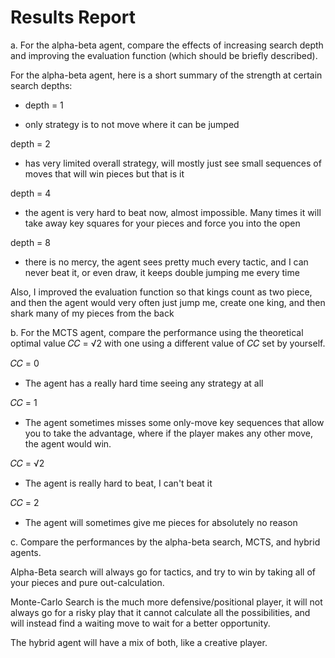# Results Report

a. For the alpha-beta agent, compare the effects of increasing search depth and 
improving the evaluation function (which should be briefly described).  

For the alpha-beta agent, here is a short summary of the strength at certain search depths:

- depth = 1

- only strategy is to not move where it can be jumped

depth = 2

- has very limited overall strategy, will mostly just see small sequences of moves that will win pieces but that is it
 
depth = 4

- the agent is very hard to beat now, almost impossible. Many times it will take away key squares for your pieces and force you into the open

depth = 8

- there is no mercy, the agent sees pretty much every tactic, and I can never beat it, or even draw, it keeps double jumping me every time

Also, I improved the evaluation function so that kings count as two piece, and then the agent would very often just jump me, create one king, and then shark many of my pieces from the back

b. For the MCTS agent, compare the performance using the theoretical optimal 
value 𝐶𝐶 = √2 with one using a different value of 𝐶𝐶 set by yourself.  

𝐶𝐶 = 0

- The agent has a really hard time seeing any strategy at all

𝐶𝐶 = 1

- The agent sometimes misses some only-move key sequences that allow you to take the advantage, where if the player makes any other move, the agent would win.

𝐶𝐶 = √2

- The agent is really hard to beat, I can't beat it

𝐶𝐶 = 2

- The agent will sometimes give me pieces for absolutely no reason
 
c. Compare the performances by the alpha-beta search, MCTS, and hybrid agents. 

Alpha-Beta search will always go for tactics, and try to win by taking all of your pieces and pure out-calculation.

Monte-Carlo Search is the much more defensive/positional player, it will not always go for a risky play that it cannot calculate all the possibilities, and will instead find a waiting move to wait for a better opportunity.

The hybrid agent will have a mix of both, like a creative player.

